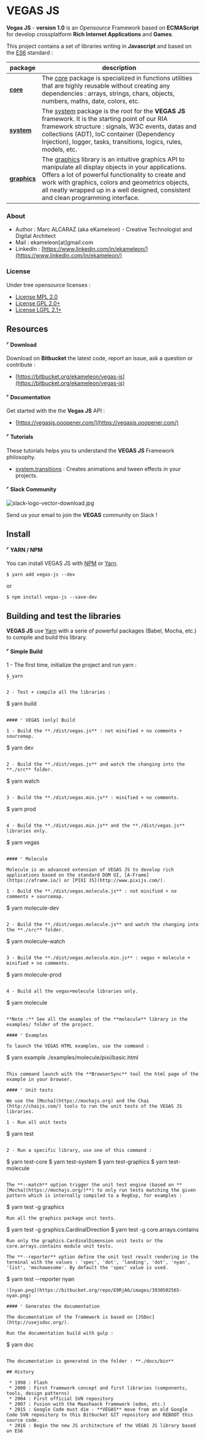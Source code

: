 # VEGAS JS

**Vegas JS** - **version 1.0** is an *Opensource* Framework based on **ECMAScript** for develop crossplatform **Rich Internet Applications** and **Games**.

This project contains a set of libraries writing in **Javascript** and based on the [ES6](http://es6-features.org/) standard :

| package  | description                                                                                                                                                                                                                                                                                                                                         |
|----------|-----------------------------------------------------------------------------------------------------------------------------------------------------------------------------------------------------------------------------------------------------------------------------------------------------------------------------------------------------|
| **[core](https://vegasjs.ooopener.com/core.html)**     | The [core](https://vegasjs.ooopener.com/core.html) package is specialized in functions utilities that are highly reusable without creating any dependencies :  arrays, strings, chars, objects, numbers, maths, date, colors, etc.                                                                                                                                                                                          |
| **[system](https://vegasjs.ooopener.com/system.html)**   | The [system](https://vegasjs.ooopener.com/system.html) package is the root for the **VEGAS JS** framework. It is the starting point of our RIA framework structure : signals, W3C events, datas and collections (ADT), IoC container (Dependency Injection), logger, tasks, transitions, logics, rules, models, etc.                                                                                                                                                                              |
| **[graphics](https://vegasjs.ooopener.com/graphics.html)** | The [graphics](https://vegasjs.ooopener.com/graphics.html) library is an intuitive graphics API to manipulate all display objects in your applications. Offers a lot of powerful functionality to create and work with graphics, colors and geometrics objects, all neatly wrapped up in a well designed, consistent and clean programming interface. |

### About

 * Author : Marc ALCARAZ (aka eKameleon) - Creative Technologist and Digital Architect
 * Mail : ekameleon[at]gmail.com
 * LinkedIn : [https://www.linkedin.com/in/ekameleon/](https://www.linkedin.com/in/ekameleon/)

### License

Under tree opensource licenses :

 * [License MPL 2.0](https://www.mozilla.org/en-US/MPL/2.0/)
 * [License GPL 2.0+](https://www.gnu.org/licenses/gpl-2.0.html)
 * [License LGPL 2.1+](https://www.gnu.org/licenses/lgpl-2.1.html)

## Resources

#### ⌜ Download

Download on **Bitbucket** the latest code, report an issue, ask a question or contribute :

 * [https://bitbucket.org/ekameleon/vegas-js](https://bitbucket.org/ekameleon/vegas-js)

#### ⌜ Documentation

Get started with the the **Vegas JS** API :

 * [https://vegasjs.ooopener.com/](https://vegasjs.ooopener.com/)

#### ⌜ Tutorials

These tutorials helps you to understand the **VEGAS JS** Framework philosophy.

* [system.transitions](https://bitbucket.org/ekameleon/vegas-js/wiki/system.transitions) : Creates animations and tween effects in your projects.

#### ⌜ Slack Community

![slack-logo-vector-download.jpg](https://bitbucket.org/repo/AEbB9b/images/3509366499-slack-logo-vector-download.jpg)

Send us your email to join the **VEGAS** community on Slack !

## Install

#### ⌜ YARN / NPM

You can install VEGAS JS with [NPM](https://www.npmjs.com/package/vegas-js) or [Yarn](https://yarnpkg.com/).

```
$ yarn add vegas-js --dev
```

or

```
$ npm install vegas-js --save-dev
```

## Building and test the libraries

**VEGAS JS** use [Yarn](https://yarnpkg.com/) with a serie of powerful packages (Babel, Mocha, etc.) to compile and build this library.

#### ⌜ Simple Build

1 - The first time, initialize the project and run yarn :
```
$ yarn
``

2 - Test + compile all the libraries :
```
$ yarn build
```

#### ⌜ VEGAS (only) Build

1 - Build the **./dist/vegas.js** : not minified + no comments + sourcemap.
```
$ yarn dev
```

2 - Build the **./dist/vegas.js** and watch the changing into the **./src** folder.
```
$ yarn watch
```

3 - Build the **./dist/vegas.min.js** : minified + no comments.
```
$ yarn prod
```

4 - Build the **./dist/vegas.min.js** and the **./dist/vegas.js** libraries only.
```
$ yarn vegas
```

#### ⌜ Molecule

Molecule is an advanced extension of VEGAS JS to develop rich applications based on the standard DOM UI, [A-Frame](https://aframe.io/) or [PIXI JS](http://www.pixijs.com/).

1 - Build the **./dist/vegas.molecule.js** : not minified + no comments + sourcemap.
```
$ yarn molecule-dev
```

2 - Build the **./dist/vegas.molecule.js** and watch the changing into the **./src** folder.
```
$ yarn molecule-watch
```

3 - Build the **./dist/vegas.molecule.min.js** : vegas + molecule + minified + no comments.
```
$ yarn molecule-prod
```

4 - Build all the vegas+molecule libraries only.
```
$ yarn molecule
```

**Note :** See all the examples of the **molecule** library in the examples/ folder of the project.

#### ⌜ Examples

To launch the VEGAS HTML examples, use the command :
```
$ yarn example ./examples/molecule/pixi/basic.html
```

This command launch with the **BrowserSync** tool the html page of the example in your browser.

#### ⌜ Unit tests

We use the [Mocha](https://mochajs.org) and the Chai (http://chaijs.com/) tools to run the unit tests of the VEGAS JS libraries.

1 - Run all unit tests
```
$ yarn test
```

2 - Run a specific library, use one of this command :

```
$ yarn test-core
$ yarn test-system
$ yarn test-graphics
$ yarn test-molecule
```

The **--match** option trigger the unit test engine (based on **[Mocha](https://mochajs.org/)**) to only run tests matching the given pattern which is internally compiled to a RegExp, for examples :

```
$ yarn test -g graphics
```
Run all the graphics package unit tests.

```
$ yarn test -g graphics.CardinalDirection
$ yarn test -g core.arrays.contains
```
Run only the graphics.CardinalDimension unit tests or the core.arrays.contains module unit tests.

The **--reporter** option define the unit test result rendering in the terminal with the values : 'spec', 'dot', 'landing', 'dot', 'nyan', 'list', 'mochawesome'. By default the 'spec' value is used.

```
$ yarn test --reporter nyan
```
![nyan.png](https://bitbucket.org/repo/E9RjA6/images/3930502565-nyan.png)

#### ⌜ Generates the documentation

The documentation of the framework is based on [JSDoc](http://usejsdoc.org/).

Run the documentation build with gulp :
```
$ yarn doc
```

The documentation is generated in the folder : **./docs/bin**

## History

 * 1998 : Flash
 * 2000 : First framework concept and first libraries (components, tools, design patterns)
 * 2004 : First official SVN repository
 * 2007 : Fusion with the Maashaack framework (eden, etc.)
 * 2015 : Google Code must die - **VEGAS** move from an old Google Code SVN repository to this Bitbucket GIT repository and REBOOT this source code.
 * 2016 : Begin the new JS architecture of the VEGAS JS library based on ES6